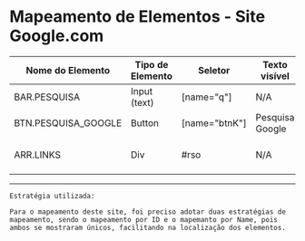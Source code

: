 # Mapeamento de Elementos - Site Google.com

|   Nome do Elemento    |   Tipo de Elemento    |   Seletor    |    Texto visível   |   Observações     |
|-----------------------|-----------------------|--------------|--------------------|-------------------|
|BAR.PESQUISA           |Input (text)           |[name="q"]    |N/A                 |                   |
|BTN.PESQUISA_GOOGLE    |Button                 |[name="btnK"] |Pesquisa Google     |                   |
|ARR.LINKS              |Div                    |#rso          |N/A                 |Só aparece após realizar uma busca|

---

```
Estratégia utilizada:

Para o mapeamento deste site, foi preciso adotar duas estratégias de mapeamento, sendo o mapeamento por ID e o mapemanto por Name, pois ambos se mostraram únicos, facilitando na localização dos elementos.
```